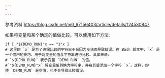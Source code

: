 ```yaml
---
~
---
```

参考资料 https://blog.csdn.net/m0_67156403/article/details/124530847 

如果将变量和某个确定的值做比较，可以使用如下方法:
```shell 
if [ "${DEMO_RUN}"x == "1"x ]
# 这里的 `x` 是为了确保比较的字符串不会因为空值而导致错误。在 Bash 脚本中，`x` 是一个惯用的技巧，用于将变量的值与字符串进行比较。具体来说: 
# `${DEMO_RUN}` 表示变量 `DEMO_RUN` 的值。
#`"${DEMO_RUN}"x` 将变量值转换为字符串，并在其后添加一个字符 `x`。这样，即使 `DEMO_RUN` 是空值，也不会导致比较错误。 
```



